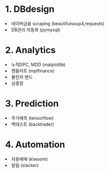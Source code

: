 <html>

  <h1>1. DBdesign</h1>
  <li>네이버금융 scraping (beautifulsoup4,requests)</li>
  <li>DB관리 자동화 (pymysql)</li>
  
  <h1>2. Analytics</h1>
  <li>누적DPC, MDD (matplotlib)</li>
  <li>캔들차트 (mplfinance)</li>
  <li>볼린저 밴드</li>
  <li>삼중창</li>
  
  <h1>3. Prediction</h1>
  <li>주가예측 (tensorflow)</li>
  <li>백테스트 (backtrader)</li>
  
  <h1>4. Automation</h1>
  <li>자동매매 (kiwoom)</li>
  <li>알림 (slacker)</li>

</html>
